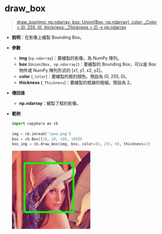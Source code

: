 # draw_box

> [draw_box(img: np.ndarray, box: Union[Box, np.ndarray], color: \_Color = (0, 255, 0), thickness: \_Thickness = 2) -> np.ndarray](https://github.com/DocsaidLab/Capybara/blob/975d62fba4f76db59e715c220f7a2af5ad8d050e/capybara/vision/visualization/draw.py#L36)

- **說明**：在影像上繪製 Bounding Box。

- **參數**

  - **img** (`np.ndarray`)：要繪製的影像，為 NumPy 陣列。
  - **box** (`Union[Box, np.ndarray]`)：要繪製的 Bounding Box，可以是 Box 物件或 NumPy 陣列形式的 [x1, y1, x2, y2]。
  - **color** (`_Color`)：要繪製的框的顏色。預設為 (0, 255, 0)。
  - **thickness** (`_Thickness`)：要繪製的框線的粗細。預設為 2。

- **傳回值**

  - **np.ndarray**：繪製了框的影像。

- **範例**

  ```python
  import capybara as cb

  img = cb.imread('lena.png')
  box = cb.Box([20, 20, 100, 100])
  box_img = cb.draw_box(img, box, color=(0, 255, 0), thickness=2)
  ```

  ![draw_box](./resource/test_draw_box.jpg)
